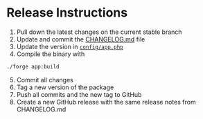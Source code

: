 # Release Instructions

 1. Pull down the latest changes on the current stable branch
 2. Update and commit the [CHANGELOG.md](./CHANGELOG.md) file
 3. Update the version in [`config/app.php`](./config/app.php)
 4. Compile the binary with

```zsh
./forge app:build
```

 5. Commit all changes
 6. Tag a new version of the package
 7. Push all commits and the new tag to GitHub
 8. Create a new GitHub release with the same release notes from CHANGELOG.md
